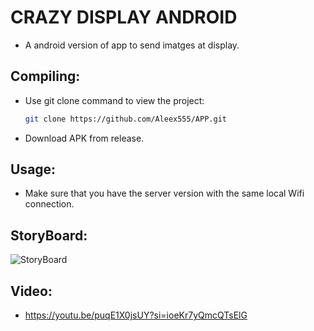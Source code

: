 # CRAZY DISPLAY ANDROID

- A android version of app to send imatges at display.

## Compiling:

- Use git clone command to view the project:
  ```bash
  git clone https://github.com/Aleex555/APP.git

- Download APK from release.

## Usage:

- Make sure that you have the server version with the same local Wifi connection.

## StoryBoard:

![StoryBoard](https://github.com/Aleex555/APP/assets/95920063/e75baf51-8912-4e35-815b-fd1392a4a2ce)

## Video:

- https://youtu.be/puqE1X0jsUY?si=ioeKr7yQmcQTsElG
